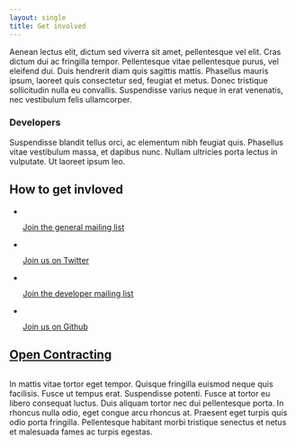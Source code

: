 ```yaml
---
layout: single
title: Get involved
---
```


<div class="left-right">
	<div class="left">
		<p>Aenean lectus elit, dictum sed viverra sit amet, pellentesque vel elit. Cras dictum dui ac fringilla tempor. Pellentesque vitae pellentesque purus, vel eleifend dui. Duis hendrerit diam quis sagittis mattis. Phasellus mauris ipsum, laoreet quis consectetur sed, feugiat et metus. Donec tristique sollicitudin nulla eu convallis. Suspendisse varius neque in erat venenatis, nec vestibulum felis ullamcorper.</p>
		<h3>Developers</h3>
		<p>Suspendisse blandit tellus orci, ac elementum nibh feugiat quis. Phasellus vitae vestibulum massa, et dapibus nunc. Nullam ultricies porta lectus in vulputate. Ut laoreet ipsum leo.</p>
	</div>
	<div class="right">
		<h2 class="visually-hidden">How to get invloved</h2>
		<ul class="get-involved">
			<li>
				<img src="{{site.baseurl}}assets/design/icon_news.png" alt="" />
				<p><a href="https://groups.google.com/a/webfoundation.org/forum/#!forum/public-ocds" ="button-shaped">Join the general mailing list</a></p>
			</li>
			<li>
				<img src="{{site.baseurl}}assets/design/icon_twitter.png" alt="" />
				<p><a href="https://twitter.com/ocdata" class="button-shaped">Join us on Twitter</a></p>
			</li>
			<li>
				<img src="{{site.baseurl}}assets/design/icon_dev_news.png" alt="" />
				<p><a href="https://groups.google.com/a/webfoundation.org/forum/#!forum/public-ocds-dev" class="button-shaped">Join the developer mailing list</a></p>
			</li>
			<li>
				<img src="{{site.baseurl}}assets/design/icon_github.png" alt="" />
				<p><a href="https://github.com/open-contracting" class="button-shaped"> Join us on Github</a></p>
			</li>
		</ul>
	</div>
</div>
<h2 class="visually-hidden"><a href="http://www.open-contracting.org/">Open Contracting</a></h2>
<img id="open-logo" src="{{site.baseurl}}assets/design/open_logo.png" alt="">
<p>In mattis vitae tortor eget tempor. Quisque fringilla euismod neque quis facilisis. Fusce ut tempus erat. Suspendisse potenti. Fusce at tortor eu libero consequat luctus. Duis aliquam tortor nec dui pellentesque porta. In rhoncus nulla odio, eget congue arcu rhoncus at. Praesent eget turpis quis odio porta fringilla. Pellentesque habitant morbi tristique senectus et netus et malesuada fames ac turpis egestas.</p>

